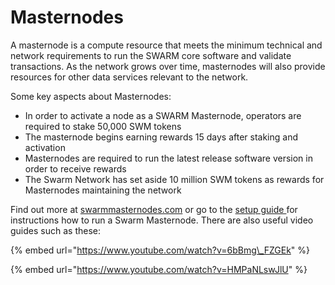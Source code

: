 # Masternodes

A masternode is a compute resource that meets the minimum technical and network requirements to run the SWARM core software and validate transactions. As the network grows over time, masternodes will also provide resources for other data services relevant to the network.

Some key aspects about Masternodes:

* In order to activate a node as a SWARM Masternode, operators are required to stake 50,000 SWM tokens
* The masternode begins earning rewards 15 days after staking and activation
* Masternodes are required to run the latest release software version in order to receive rewards
* The Swarm Network has set aside 10 million SWM tokens as rewards for Masternodes maintaining the network

Find out more at [swarmmasternodes.com](https://www.swarmmasternodes.com/) or go to the [setup guide ](https://swm.by/howtomasternode)for instructions how to run a Swarm Masternode. There are also useful video guides such as these:

{% embed url="https://www.youtube.com/watch?v=6bBmg\_FZGEk" %}



{% embed url="https://www.youtube.com/watch?v=HMPaNLswJlU" %}







